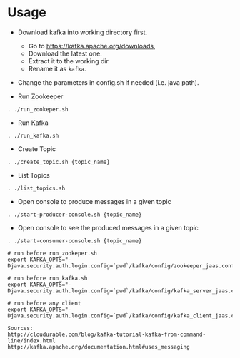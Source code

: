 # Usage

* Download kafka into working directory first.
  - Go to https://kafka.apache.org/downloads,
  - Download the latest one.
  - Extract it to the working dir.
  - Rename it as `kafka`.

* Change the parameters in config.sh if needed (i.e. java path).

* Run Zookeeper
```
. ./run_zookeper.sh
```

* Run Kafka
```
. ./run_kafka.sh
```

* Create Topic
```
. ./create_topic.sh {topic_name}
```

* List Topics
```
. ./list_topics.sh
```

* Open console to produce messages in a given topic
```
. ./start-producer-console.sh {topic_name}
```

* Open console to see the produced messages in a given topic
```
. ./start-consumer-console.sh {topic_name}
```

```
# run before run_zookeper.sh
export KAFKA_OPTS="-Djava.security.auth.login.config=`pwd`/kafka/config/zookeeper_jaas.conf"

# run before run_kafka.sh
export KAFKA_OPTS="-Djava.security.auth.login.config=`pwd`/kafka/config/kafka_server_jaas.conf"

# run before any client
export KAFKA_OPTS="-Djava.security.auth.login.config=`pwd`/kafka/config/kafka_client_jaas.conf"
```

```
Sources:
http://cloudurable.com/blog/kafka-tutorial-kafka-from-command-line/index.html
http://kafka.apache.org/documentation.html#uses_messaging
```
